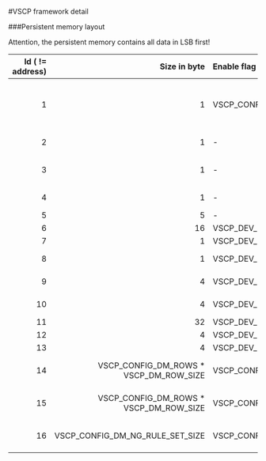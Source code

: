#VSCP framework detail

###Persistent memory layout

Attention, the persistent memory contains all data in LSB first!

| Id ( != address) | Size in byte | Enable flag | Description |
| ---------------: | -----------: | :---------- | :---------- |
|                1 |            1 | VSCP\_CONFIG\_BOOT\_LOADER\_SUPPORTED | Boot flag (jump to application or stay in bootloader) |
|                2 |            1 | - | VSCP nickname id |
|                3 |            1 | - | Segment controller CRC |
|                4 |            1 | - | Node control flags |
|                5 |            5 | - | User id |
|                6 |           16 | VSCP\_DEV\_DATA\_CONFIG\_ENABLE\_GUID\_STORAGE\_PS | GUID |
|                7 |            1 | VSCP\_DEV\_DATA\_CONFIG\_ENABLE\_NODE\_ZONE\_STORAGE\_PS | Node zone |
|                8 |            1 | VSCP\_DEV\_DATA\_CONFIG\_ENABLE\_NODE\_SUB\_ZONE\_STORAGE\_PS | Node sub zone |
|                9 |            4 | VSCP\_DEV\_DATA\_CONFIG\_ENABLE\_MANUFACTURER\_DEV\_ID\_STORAGE\_PS | Manufacturer device id |
|               10 |            4 | VSCP\_DEV\_DATA\_CONFIG\_ENABLE\_MANUFACTURER\_SUB\_DEV\_ID\_STORAGE\_PS | Manufacturer sub device id |
|               11 |           32 | VSCP\_DEV\_DATA\_CONFIG\_ENABLE\_MDF\_URL\_STORAGE\_PS | MDF URL |
|               12 |            4 | VSCP\_DEV\_DATA\_CONFIG\_ENABLE\_STD\_DEV\_FAMILY\_CODE\_STORAGE\_PS | Family code |
|               13 |            4 | VSCP\_DEV\_DATA\_CONFIG\_ENABLE\_STD\_DEV\_TYPE\_STORAGE\_PS | Device type |
|               14 | VSCP\_CONFIG\_DM\_ROWS * VSCP\_DM\_ROW\_SIZE | VSCP\_CONFIG\_ENABLE\_DM | Standard decision matrix |
|               15 | VSCP\_CONFIG\_DM\_ROWS * VSCP\_DM\_ROW\_SIZE | VSCP\_CONFIG\_ENABLE\_DM\_EXTENSION | Extended decision matrix |
|               16 | VSCP\_CONFIG\_DM\_NG\_RULE\_SET\_SIZE | VSCP\_CONFIG\_ENABLE\_DM\_NEXT\_GENERATION | Decision matrix next generation |
